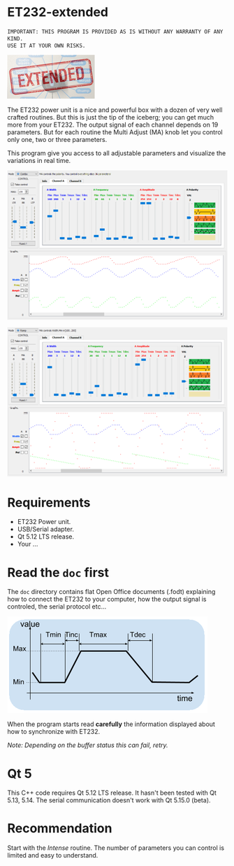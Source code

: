 # ET232-extended

    IMPORTANT: THIS PROGRAM IS PROVIDED AS IS WITHOUT ANY WARRANTY OF ANY KIND.
    USE IT AT YOUR OWN RISKS.

![](/src/resources/logo.png)

The ET232 power unit is a nice and powerful box with a dozen of very well crafted routines.
But this is just the tip of the iceberg; you can get much more from your ET232.
The output signal of each channel depends on 19 parameters.
But for each routine the Multi Adjust (MA) knob let you control only one, two or three parameters.

This program give you access to all adjustable parameters
and visualize the variations in real time.

![](/doc/screen01.png)

![](/doc/screen02.png)

# Requirements

* ET232 Power unit.
* USB/Serial adapter.
* Qt 5.12 LTS release.
* Your ...

# Read the `doc` first

The `doc` directory contains flat Open Office documents (.fodt) explaining how to connect
the ET232 to your computer, how the output signal is controled, the serial protocol etc...

![](/src/resources/signal.png)

When the program starts read **carefully** the information displayed about how to
synchronize with ET232.

*Note: Depending on the buffer status this can fail, retry.*

# Qt 5

This C++ code requires Qt 5.12 LTS release.
It hasn't been tested with Qt 5.13, 5.14.
The serial communication doesn't work with Qt 5.15.0 (beta).

# Recommendation

Start with the *Intense* routine. The number of parameters you can
control is limited and easy to understand.
